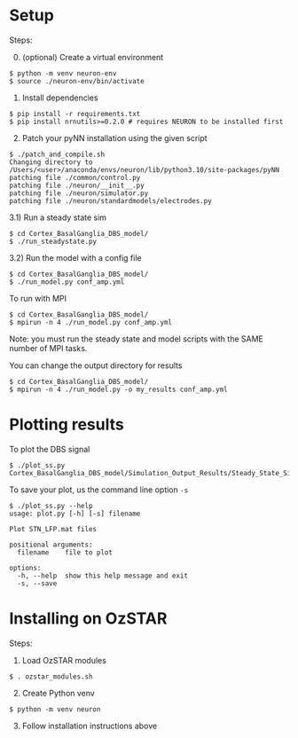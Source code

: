 # Setup
Steps:

0) (optional) Create a virtual environment
```shell
$ python -m venv neuron-env
$ source ./neuron-env/bin/activate
```

1) Install dependencies
```shell
$ pip install -r requirements.txt
$ pip install nrnutils>=0.2.0 # requires NEURON to be installed first
```

2) Patch your pyNN installation using the given script
```shell
$ ./patch_and_compile.sh
Changing directory to /Users/<user>/anaconda/envs/neuron/lib/python3.10/site-packages/pyNN
patching file ./common/control.py
patching file ./neuron/__init__.py
patching file ./neuron/simulator.py
patching file ./neuron/standardmodels/electrodes.py
```

3.1) Run a steady state sim
```shell
$ cd Cortex_BasalGanglia_DBS_model/
$ ./run_steadystate.py
```

3.2) Run the model with a config file
```shell
$ cd Cortex_BasalGanglia_DBS_model/
$ ./run_model.py conf_amp.yml
```

To run with MPI
```shell
$ cd Cortex_BasalGanglia_DBS_model/
$ mpirun -n 4 ./run_model.py conf_amp.yml
```
Note: you must run the steady state and model scripts with the SAME number of MPI tasks.

You can change the output directory for results
```shell
$ cd Cortex_BasalGanglia_DBS_model/
$ mpirun -n 4 ./run_model.py -o my_results conf_amp.yml
```

# Plotting results
To plot the DBS signal
```shel
$ ./plot_ss.py Cortex_BasalGanglia_DBS_model/Simulation_Output_Results/Steady_State_Simulation/STN_LFP.mat
```

To save your plot, us the command line option `-s`
```shell
$ ./plot_ss.py --help
usage: plot.py [-h] [-s] filename

Plot STN_LFP.mat files

positional arguments:
  filename    file to plot

options:
  -h, --help  show this help message and exit
  -s, --save
```

# Installing on OzSTAR
Steps:

1) Load OzSTAR modules
```shell
$ . ozstar_modules.sh
```

2) Create Python venv
```shell
$ python -m venv neuron
```

3) Follow installation instructions above
